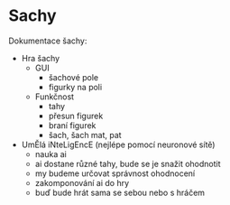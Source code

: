 # Sachy

Dokumentace šachy:
  * Hra šachy
    * GUI
      * šachové pole
      * figurky na poli
    * Funkčnost
      * tahy
      * přesun figurek
      * braní figurek
      * šach, šach mat, pat
  * UmĚlá iNteLigEncE (nejlépe pomocí neuronové sítě)
    * nauka ai
    * ai dostane různé tahy, bude se je snažit ohodnotit
    * my budeme určovat správnost ohodnocení
    * zakomponování ai do hry
    * buď bude hrát sama se sebou nebo s hráčem
